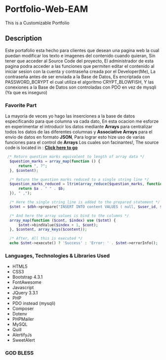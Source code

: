 # Portfolio-Web-EAM
This is a Customizable Portfolio

## Description
Este portafolio esta hecho para clientes que desean una pagina web la cual puedan modificar los texto e imagenes del contenido cuando quieran, Sin tener que acceder al Source Code del proyecto, El administrador de esta pagina podra acceder a las funciones que permiten editar el contenido al iniciar sesion con la cuenta y contraseña creada por el Developer(Me), La contraseña antes de ser enviada a la Base de Datos, Es encriptada con PASSWORD_BCRYPT el cual utiliza el algoritmo CRYPT_BLOWFISH, Y las conexiones a la Base de Datos son controladas con PDO en vez de mysqli (Ya que es inseguro)

### Favorite Part
La mayoria de veces yo hago las inserciones a la base de datos especificando para que columna va cada dato, En esta ocacion me esforze en experimentar el introducir los datos mediante __Arrays__ para centralizar todos los datos de las diferentes columnas y __Associative Arrays__ para el envio de datos en formato __JSON__, Para lograr esto hize uso de varias funciones para el control de __Arrays__ Los cuales son facinantes!, The source code is located in : __[Click here to go](php/insert_initial_content.php)__
```php
 /* Return question marks equivalent to length of array data */
  $question_marks = array_map(function () {
      return ", ?";
  }, $content);

  /* Return the question marks reduced to a single string line */
  $question_marks_reduced = ltrim(array_reduce($question_marks, function ($a, $b) {
      return $a . " " . $b;
  }), " ,");

  /* Here the single string line is added to the prepared statement */
  $stmt = $dbh->prepare("INSERT INTO content VALUES ( null, $user_id, $question_marks_reduced )");

  /* And here the array values is bind to the columns */
  array_map(function ($cont, $index) use ($stmt) {
      $stmt->bindValue($index + 1, $cont);
  }, $content, array_keys($content));

  /* After, All this is executed */
  echo $stmt->execute() ? 'Success' : 'Error: ' . $stmt->errorInfo();
```


### Languages, Technologies & Libraries Used
* HTML5
* CSS3
* Bootstrap 4.3.1
* FontAwesome 
* Javascript
* JQuery 3.3.1
* PHP
* PDO instead (mysqli)
* Composer
* Dotenv
* PHPMailer
* MySQL
* Quill
* AlertifyJs
* SweetAlert

### GOD BLESS
